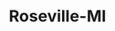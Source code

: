 ---
title: Roseville-MI
slug: roseville-mi
f_state:
- cms/state/michigan.md
f_locations:
- cms/payday-loan/allied-cash-advance-3911.md
- cms/payday-loan/approved-cash-advance-4705.md
- cms/payday-loan/check-go-9812.md
- cms/payday-loan/first-cash-advance-18436.md
- cms/payday-loan/pay-day-advances-llc-23508.md
updated-on: '2024-05-30T13:41:28.615Z'
created-on: '2024-05-30T13:41:28.615Z'
published-on: '2024-05-30T13:54:32.469Z'
f_city: Roseville
layout: '[city].html'
tags: city
---